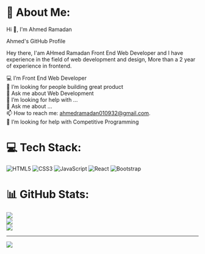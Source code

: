 
# 💫 About Me:
Hi 👋, I'm Ahmed Ramadan

Ahmed's GitHub Profile

Hey there, I'am AHmed Ramadan Front End Web Developer and I have experience in the field of web development and design, More than a 2 year of experience in frontend.

💻 I’m Front End Web Developer <br>🤔 I’m looking for people building great product<br>💬 Ask me about Web Development<br>🤔 I’m looking for help with ...<br>💬 Ask me about ...<br>📫 How to reach me: ahmedramadan010932@gmail.com.<br>🤝 I’m looking for help with Competitive Programming<br>


# 💻 Tech Stack:
![HTML5](https://img.shields.io/badge/html5-%23E34F26.svg?style=for-the-badge&logo=html5&logoColor=white) ![CSS3](https://img.shields.io/badge/css3-%231572B6.svg?style=for-the-badge&logo=css3&logoColor=white) ![JavaScript](https://img.shields.io/badge/javascript-%23323330.svg?style=for-the-badge&logo=javascript&logoColor=%23F7DF1E) ![React](https://img.shields.io/badge/react-%2320232a.svg?style=for-the-badge&logo=react&logoColor=%2361DAFB) ![Bootstrap](https://img.shields.io/badge/bootstrap-%238511FA.svg?style=for-the-badge&logo=bootstrap&logoColor=white)
# 📊 GitHub Stats:
![](https://github-readme-stats.vercel.app/api?username=ahmed20407&theme=dark&hide_border=false&include_all_commits=false&count_private=false)<br/>
![](https://github-readme-streak-stats.herokuapp.com/?user=ahmed20407&theme=dark&hide_border=false)<br/>
![](https://github-readme-stats.vercel.app/api/top-langs/?username=ahmed20407&theme=dark&hide_border=false&include_all_commits=false&count_private=false&layout=compact)

---
[![](https://visitcount.itsvg.in/api?id=ahmed20407&icon=0&color=0)](https://visitcount.itsvg.in)

<!-- Proudly created with GPRM ( https://gprm.itsvg.in ) -->
